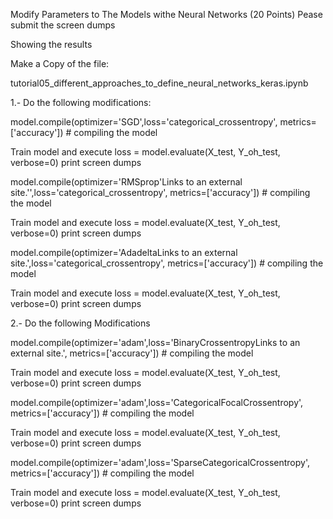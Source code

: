 Modify Parameters to The Models withe Neural Networks (20 Points)
Pease submit the screen dumps

Showing the results

Make a Copy of the file:

tutorial05_different_approaches_to_define_neural_networks_keras.ipynb

1.- Do the following modifications:

model.compile(optimizer='SGD',loss='categorical_crossentropy', metrics=['accuracy']) # compiling the model

Train model and execute loss = model.evaluate(X_test, Y_oh_test, verbose=0)  print screen dumps

model.compile(optimizer='RMSprop'Links to an external site.'',loss='categorical_crossentropy', metrics=['accuracy']) # compiling the model

Train model and execute loss = model.evaluate(X_test, Y_oh_test, verbose=0)  print screen dumps

model.compile(optimizer='AdadeltaLinks to an external site.',loss='categorical_crossentropy', metrics=['accuracy']) # compiling the model

Train model and execute loss = model.evaluate(X_test, Y_oh_test, verbose=0)  print screen dumps

2.- Do the following Modifications

model.compile(optimizer='adam',loss='BinaryCrossentropyLinks to an external site.', metrics=['accuracy']) # compiling the model

Train model and execute loss = model.evaluate(X_test, Y_oh_test, verbose=0)  print screen dumps

model.compile(optimizer='adam',loss='CategoricalFocalCrossentropy', metrics=['accuracy']) # compiling the model

Train model and execute loss = model.evaluate(X_test, Y_oh_test, verbose=0)  print screen dumps

model.compile(optimizer='adam',loss='SparseCategoricalCrossentropy', metrics=['accuracy']) # compiling the model

Train model and execute loss = model.evaluate(X_test, Y_oh_test, verbose=0)  print screen dumps
